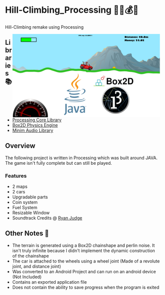 # Hill-Climbing_Processing 🌄🚗💰⛽
Hill-Climbing remake using Processing 

<p> 
    <kbd><img width = 480 height = 270 align='Right' src="https://github.com/Raziz1/Hill-Climbing_Processing/blob/main/image/hill_climb.png? raw=true" ></kbd>
</p> 

## Libraries 📚
* [Processing Core Library](https://processing.org/)
* [Box2D Physics Engine](https://box2d.org/)
* [Minim Audio Library](http://code.compartmental.net/tools/minim/)

## Overview 
The following project is written in Processing which was built around JAVA. The game isn't fully complete but can still be played. 
### Features
* 2 maps
* 2 cars
* Upgradable parts
* Coin system
* Fuel System
* Resizable Window
* Soundtrack Credits @ [Ryan Judge](https://open.spotify.com/user/360degreesedm)

## Other Notes 📝
* The terrain is generated using a Box2D chainshape and perlin noise. It isn't truly infinite because I didn't implement the dynamic construction of the chainshape
* The car is attached to the wheels using a wheel joint (Made of a revolute joint, and distance joint)
* Was converted to an Android Project and can run on an android device (Not Included)
* Contains an exported application file
* Does not contain the ability to save progress when the program is exited
